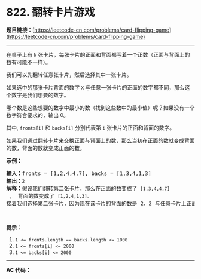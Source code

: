 # 822. 翻转卡片游戏

**题目链接：**[https://leetcode-cn.com/problems/card-flipping-game](https://leetcode-cn.com/problems/card-flipping-game)

---

<div class="content__1Y2H">
 <div class="notranslate">
  <p>在桌子上有 <code>N</code> 张卡片，每张卡片的正面和背面都写着一个正数（正面与背面上的数有可能不一样）。</p> 
  <p>我们可以先翻转任意张卡片，然后选择其中一张卡片。</p> 
  <p>如果选中的那张卡片背面的数字 <code>X</code> 与任意一张卡片的正面的数字都不同，那么这个数字是我们想要的数字。</p> 
  <p>哪个数是这些想要的数字中最小的数（找到这些数中的最小值）呢？如果没有一个数字符合要求的，输出 0。</p> 
  <p>其中, <code>fronts[i]</code>&nbsp;和&nbsp;<code>backs[i]</code>&nbsp;分别代表第&nbsp;<code>i</code>&nbsp;张卡片的正面和背面的数字。</p> 
  <p>如果我们通过翻转卡片来交换正面与背面上的数，那么当初在正面的数就变成背面的数，背面的数就变成正面的数。</p> 
  <p><strong>示例：</strong></p> 
  <pre class="language-text"><strong>输入：</strong>fronts = [1,2,4,4,7], backs = [1,3,4,1,3]
<strong>输出：</strong><code>2</code>
<strong>解释：</strong>假设我们翻转第二张卡片，那么在正面的数变成了 <code>[1,3,4,4,7]</code> ， 背面的数变成了 <code>[1,2,4,1,3]。</code>
接着我们选择第二张卡片，因为现在该卡片的背面的数是 2，2 与任意卡片上正面的数都不同，所以 2 就是我们想要的数字。</pre> 
  <p>&nbsp;</p> 
  <p><strong>提示：</strong></p> 
  <ol> 
   <li><code>1 &lt;= fronts.length == backs.length&nbsp;&lt;=&nbsp;1000</code></li> 
   <li><code>1 &lt;=&nbsp;fronts[i]&nbsp;&lt;= 2000</code></li> 
   <li><code>1 &lt;= backs[i]&nbsp;&lt;= 2000</code></li> 
  </ol> 
 </div>
</div>

---

**AC 代码：**

```java

```